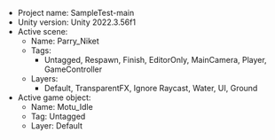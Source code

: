 <!-- UNITY CODE ASSIST INSTRUCTIONS START -->
- Project name: SampleTest-main
- Unity version: Unity 2022.3.56f1
- Active scene:
  - Name: Parry_Niket
  - Tags:
    - Untagged, Respawn, Finish, EditorOnly, MainCamera, Player, GameController
  - Layers:
    - Default, TransparentFX, Ignore Raycast, Water, UI, Ground
- Active game object:
  - Name: Motu_Idle
  - Tag: Untagged
  - Layer: Default
<!-- UNITY CODE ASSIST INSTRUCTIONS END -->